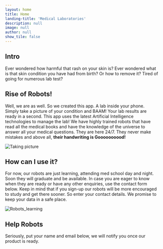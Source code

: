 ```yaml
---
layout: home
title: Home
landing-title: 'Medical Laboratories'
description: null
image: null
author: null
show_tile: false
---
```

## Intro
Ever wondered how harmful that rash on your skin is? Ever wondered what is that skin condition you have had from birth? Or how to remove it? Tired of going for numerous lab test?

## Rise of Robots!
Well, we are as well. So we created this app. A lab inside your phone. Simply take a picture of your condition and BAAM! Your lab results are ready in a second. This app uses the latest Artificial Intelligence technologies to manage the lab! We have highly trained robots that have read all the medical books and have the knowledge of the universe to answer all your medical questions. They are here 24/7. They never make mistakes and above all, **their handwriting is Goooooooood!**


![Taking picture](https://github.com/adelra/ml/blob/master/assets/images/pic.png?raw=true)

## How can I use it?
For now, our robots are just learning, attending med school day and night. Soon they will graduate and be available. In case you are eager to know when they are ready or have any other enquiries, use the contact form below. Keep in mind that if you sign-up our robots will be more encouraged to study and get there sooner. So enter your contact details. We promise to keep your data in a safe place.

![Robots_learning](https://github.com/adelra/ml/blob/master/assets/images/robot.png?raw=true)

## Help Robots
Seriously, put your name and email below, we will notify you once our product is ready.
